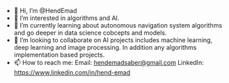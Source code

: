 - 👋 Hi, I’m @HendEmad
- 👀 I’m interested in algorithms and AI.
- 🌱 I’m currently learning about autonomous navigation system algorithms and go deeper in data science cobcepts and models. 
- 💞️ I’m looking to collaborate on AI projects includes machine learning, deep learning and image processing. In addition any algorithms implementation based projects.
- 📫 How to reach me: 
     Email: hendemadsaber@gmail.com
     LinkedIn: https://www.linkedin.com/in/hend-emad

<!---
HendEmad/HendEmad is a ✨ special ✨ repository because its `README.md` (this file) appears on your GitHub profile.
You can click the Preview link to take a look at your changes.
--->
